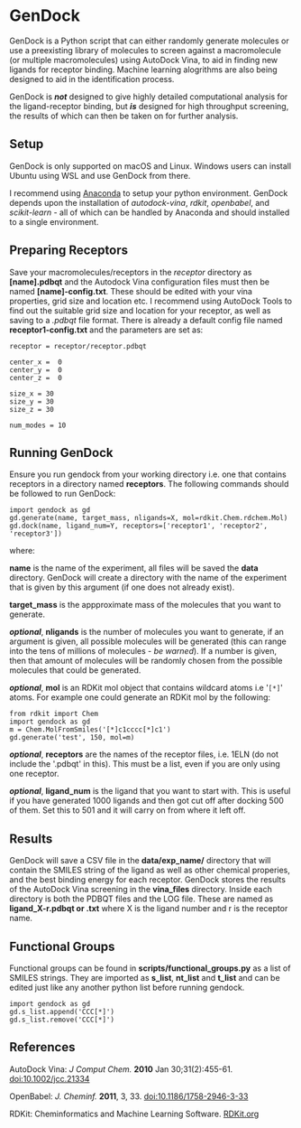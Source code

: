 # GenDock

GenDock is a Python script that can either randomly generate molecules or use a preexisting library of molecules to screen against a macromolecule (or multiple macromolecules) using AutoDock Vina, to aid in finding new ligands for receptor binding. Machine learning alogrithms are also being designed to aid in the identification process.

GenDock is ***not*** designed to give highly detailed computational analysis for the ligand-receptor binding, but ***is*** designed for high throughput screening, the results of which can then be taken on for further analysis. 

## Setup

GenDock is only supported on macOS and Linux. Windows users can install Ubuntu using WSL and use GenDock from there.

I recommend using [Anaconda](https://www.anaconda.com/download) to setup your python environment. GenDock depends upon the installation of *autodock-vina*, *rdkit*, *openbabel*, and  *scikit-learn* - all of which can be handled by Anaconda and should installed to a single environment.

## Preparing Receptors

Save your macromolecules/receptors in the *receptor* directory as **[name].pdbqt** and the Autodock Vina configuration files must then be named **[name]-config.txt**. These should be edited with your vina properties, grid size and location etc. I recommend using AutoDock Tools to find out the suitable grid size and location for your receptor, as well as saving to a *.pdbqt* file format. There is already a default config file named **receptor1-config.txt** and the parameters are set as:
```
receptor = receptor/receptor.pdbqt

center_x =  0
center_y =  0
center_z =  0

size_x = 30
size_y = 30
size_z = 30

num_modes = 10
```
## Running GenDock

Ensure you run gendock from your working directory i.e. one that contains receptors in a directory named **receptors**. The following commands should be followed to run GenDock:

```
import gendock as gd
gd.generate(name, target_mass, nligands=X, mol=rdkit.Chem.rdchem.Mol)
gd.dock(name, ligand_num=Y, receptors=['receptor1', 'receptor2', 'receptor3'])
```
where:
 
**name** is the name of the experiment, all files will be saved the **data** directory. GenDock will create a directory with the name of the experiment that is given by this argument (if one does not already exist).

**target_mass** is the appproximate mass of the molecules that you want to generate.

***optional***, **nligands** is the number of molecules you want to generate, if an argument is given, all possible molecules will be generated (this can range into the tens of millions of molecules - *be warned*). If a number is given, then that amount of molecules will be randomly chosen from the possible molecules that could be generated.

***optional***, **mol** is an RDKit mol object that contains wildcard atoms i.e '`[*]`' atoms. For example one could generate an RDKit mol by the following:
```
from rdkit import Chem
import gendock as gd
m = Chem.MolFromSmiles('[*]c1cccc[*]c1')
gd.generate('test', 150, mol=m)
```

***optional***, **receptors** are the names of the receptor files, i.e. 1ELN (do not include the '.pdbqt' in this). This must be a list, even if you are only using one receptor.

***optional***, **ligand_num** is the ligand that you want to start with. This is useful if you have generated 1000 ligands and then got cut off after docking 500 of them. Set this to 501 and it will carry on from where it left off.

## Results

GenDock will save a CSV file in the **data/exp_name/** directory that will contain the SMILES string of the ligand as well as other chemical properies, and the best binding energy for each receptor. GenDock stores the results of the AutoDock Vina screening in the **vina_files** directory. Inside each directory is both the PDBQT files and the LOG file. These are named as **ligand_X-r.pdbqt or .txt** where X is the ligand number and r is the receptor name.

## Functional Groups
Functional groups can be found in **scripts/functional_groups.py** as a list of SMILES strings. They are imported as **s_list**, **nt_list** and **t_list** and can be edited just like any another python list before running gendock.

```
import gendock as gd
gd.s_list.append('CCC[*]')
gd.s_list.remove('CCC[*]')
```

## References

AutoDock Vina: *J Comput Chem.* **2010** Jan 30;31(2):455-61. [doi:10.1002/jcc.21334](https://doi.org/10.1002/jcc.21334)

OpenBabel: *J. Cheminf.* **2011**, 3, 33. [doi:10.1186/1758-2946-3-33](https://doi.org/10.1186/1758-2946-3-33)

RDKit: Cheminformatics and Machine Learning Software. [RDKit.org](https://www.rdkit.org)
